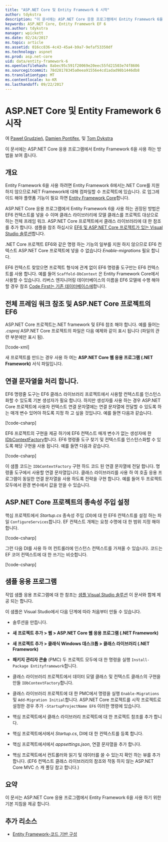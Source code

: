 ```yaml
---
title: "ASP.NET Core 및 Entity Framework 6 시작"
author: tdykstra
description: "이 문서에는 ASP.NET Core 응용 프로그램에서 Entity Framework 6을 사용 하는 방법을 보여 줍니다."
keywords: ASP.NET Core, Entity Framework EF 6
ms.author: tdykstra
manager: wpickett
ms.date: 02/24/2017
ms.topic: article
ms.assetid: 016cc836-4c43-45a4-b9a7-9efaf53350df
ms.technology: aspnet
ms.prod: asp.net-core
uid: data/entity-framework-6
ms.openlocfilehash: 8abec95c591f20069e20eec55fd21503e74f8606
ms.sourcegitcommit: 78d28178345a0eea91556e4cd1adad98b1446db8
ms.translationtype: MT
ms.contentlocale: ko-KR
ms.lasthandoff: 09/22/2017
---
```

# <a name="getting-started-with-aspnet-core-and-entity-framework-6"></a>ASP.NET Core 및 Entity Framework 6 시작

여 [Paweł Grudzień](https://github.com/pgrudzien12), [Damien Pontifex](https://github.com/DamienPontifex), 및 [Tom Dykstra](https://github.com/tdykstra)

이 문서에는 ASP.NET Core 응용 프로그램에서 Entity Framework 6을 사용 하는 방법을 보여 줍니다.

## <a name="overview"></a>개요

Entity Framework 6을 사용 하려면 Entity Framework 6에서는.NET Core를 지원 하지 않으므로.NET Framework에 대해 컴파일할 수 프로젝트에 있습니다. 로 업그레이드 해야 플랫폼 기능이 필요 하면 [Entity Framework Core](https://docs.microsoft.com/ef/)합니다.

ASP.NET Core 응용 프로그램에서 Entity Framework 6을 사용 하는 권장된 방법은 EF6 컨텍스트를 넣을 수 이며 클래스 라이브러리에 모델 클래스를 프로젝트 대상으로 하는 전체 프레임 워크. ASP.NET Core 프로젝트에서 클래스 라이브러리에 대 한 참조를 추가 합니다. 샘플을 참조 하십시오 [EF6 및 ASP.NET Core 프로젝트가 있는 Visual Studio 솔루션](https://github.com/aspnet/Docs/tree/master/aspnetcore/data/entity-framework-6/sample/)합니다.

.NET Core 프로젝트 EF6와 같은 명령 하는 기능의 일부를 지원 하지 않으므로 EF6 컨텍스트 ASP.NET Core 프로젝트에 넣을 수 없습니다 *Enable-migrations* 필요 합니다.

EF6 컨텍스트 찾았으면 프로젝트 형식에 관계 없이 EF6 명령줄 도구만는 EF6 컨텍스트를 사용 합니다. 예를 들어 `Scaffold-DbContext` 은 Entity Framework Core에서 사용할 수 있습니다. 리버스 엔지니어링 데이터베이스의 이름을 EF6 모델에 수행 해야 할 경우 참조 [Code First는 기존 데이터베이스에](https://msdn.microsoft.com/jj200620)합니다.

## <a name="reference-full-framework-and-ef6-in-the-aspnet-core-project"></a>전체 프레임 워크 참조 및 ASP.NET Core 프로젝트의 EF6

ASP.NET Core 프로젝트는.NET framework 및 EF6 참조 해야 합니다. 예를 들어는 *.csproj* ASP.NET Core 프로젝트의 파일은 다음 예제와 같이 표시 됩니다 (파일의 관련 부분에만 표시 됨).

[!code-xml[](entity-framework-6/sample/MVCCore/MVCCore.csproj?range=3-9&highlight=2)]

새 프로젝트를 만드는 경우 사용 하 여는 **ASP.NET Core 웹 응용 프로그램 (.NET Framework)** 서식 파일입니다.

## <a name="handle-connection-strings"></a>연결 문자열을 처리 합니다.

EF6 명령줄 도구는 EF6 클래스 라이브러리 프로젝트에서 사용할 컨텍스트를 인스턴스화할 수 있도록 기본 생성자가 필요 합니다. 하지만 생성자를 사용 하는 경우 ASP.NET Core 프로젝트에 사용자 컨텍스트 연결 문자열에는 연결 문자열에 전달할 수 있도록 하는 매개 변수 있어야 하도록 지정 하 고 싶을 것입니다. 예를 들면 다음과 같습니다.

[!code-csharp[](entity-framework-6/sample/EF6/SchoolContext.cs?name=snippet_Constructor)]

EF6 프로젝트의 구현을 제공 하기에 EF6 컨텍스트 매개 변수가 없는 생성자에 한 [IDbContextFactory](https://msdn.microsoft.com/library/hh506876)합니다. EF6 명령줄 도구 찾기 및 컨텍스트를 인스턴스화할 수 있도록 해당 구현을 사용 됩니다. 예를 들면 다음과 같습니다.

[!code-csharp[](entity-framework-6/sample/EF6/SchoolContextFactory.cs?name=snippet_IDbContextFactory)]

이 샘플 코드는 `IDbContextFactory` 구현 하드 코드 된 연결 문자열에 전달 합니다. 명령줄 도구에서 사용할 연결 문자열입니다. 클래스 라이브러리를 사용 하 여 호출 응용 프로그램이 동일한 연결 문자열을 사용 하도록 전략을 구현 합니다. 예를 들어 두 프로젝트 모두에서 환경 변수에서 값을 얻을 수 있습니다.

## <a name="set-up-dependency-injection-in-the-aspnet-core-project"></a>ASP.NET Core 프로젝트의 종속성 주입 설정

핵심 프로젝트에서 *Startup.cs* 종속성 주입 (DI)에 대 한 EF6 컨텍스트를 설정 하는 파일 `ConfigureServices`합니다. EF 컨텍스트 개체는 요청 수명에 대 한 범위 지정 해야 합니다.

[!code-csharp[](entity-framework-6/sample/MVCCore/Startup.cs?name=snippet_ConfigureServices&highlight=5)]

그런 다음 DI를 사용 하 여 컨트롤러에 인스턴스 컨텍스트를 가져올 수 있습니다. 코드는 EF 코어 컨텍스트에 대 한 쓰기는 비슷합니다.

[!code-csharp[](entity-framework-6/sample/MVCCore/Controllers/StudentsController.cs?name=snippet_ContextInController)]

## <a name="sample-application"></a>샘플 응용 프로그램

작업 샘플 응용 프로그램에 대 한 참조는 [샘플 Visual Studio 솔루션](https://github.com/aspnet/Docs/tree/master/aspnetcore/data/entity-framework-6/sample/) 이 문서와 함께 제공 되는 합니다.

이 샘플은 Visual Studio에서 다음 단계에 따라 처음부터 만들 수 있습니다.

* 솔루션을 만듭니다.

* **새 프로젝트 추가 > 웹 > ASP.NET Core 웹 응용 프로그램 (.NET Framework)**

* **새 프로젝트 추가 > 클래식 Windows 데스크톱 > 클래스 라이브러리 (.NET Framework)**

* **패키지 관리자 콘솔** (PMC) 두 프로젝트 모두에 대 한 명령을 실행 `Install-Package Entityframework`합니다.

* 클래스 라이브러리 프로젝트에서 데이터 모델 클래스 및 컨텍스트 클래스의 구현을 만들 `IDbContextFactory`합니다.

* 클래스 라이브러리 프로젝트에 대 한 PMC에서 명령을 실행 `Enable-Migrations` 및 `Add-Migration Initial`합니다. ASP.NET Core 프로젝트를 시작 프로젝트로 설정한 경우 추가 `-StartupProjectName EF6` 이러한 명령에 있습니다.

* 핵심 프로젝트에서 클래스 라이브러리 프로젝트에 대 한 프로젝트 참조를 추가 합니다.

* 핵심 프로젝트에서에서 *Startup.cs*, DI에 대 한 컨텍스트를 등록 합니다.

* 핵심 프로젝트에서에서 *appsettings.json*, 연결 문자열을 추가 합니다.

* 핵심 프로젝트에서 컨트롤러와 읽기 및 데이터를 쓸 수 있는지 확인 하는 뷰를 추가 합니다. (EF6 컨텍스트 클래스 라이브러리의 참조와 작동 하지 않는 ASP.NET Core MVC 스 캐 폴딩 참고 합니다.)

## <a name="summary"></a>요약

이 문서는 ASP.NET Core 응용 프로그램에서 Entity Framework 6을 사용 하기 위한 기본 지침을 제공 합니다.

## <a name="additional-resources"></a>추가 리소스

* [Entity Framework-코드 기반 구성](https://msdn.microsoft.com/data/jj680699.aspx)
